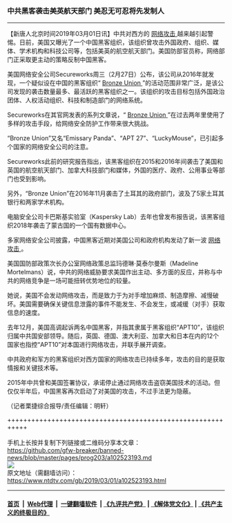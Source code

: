 ### 中共黑客袭击美英航天部门 美忍无可忍将先发制人
------------------------

<div class="post_content">
 <p>
  【新唐人北京时间2019年03月01日讯】中共对西方的
  <a href="https://www.ntdtv.com/gb/网络攻击.htm">
   网络攻击
  </a>
  越来越引起警惕。日前，美国又曝光了一个中国黑客组织，该组织曾攻击外国政府、组织、媒体、学术机构和科技公司等，包括美英的航空航天部门。美国防部官员称，网络部门正采取更主动的策略反制中国黑客。
 </p>
 <p>
  美国网络安全公司Secureworks周三（2月27日）公布，该公司从2016年就发现，一个疑似设在中国的黑客组织“
  <a href="https://www.ntdtv.com/gb/bronze-union.htm">
   Bronze Union
  </a>
  ”的活动范围非常广泛，是该公司发现的袭击数量最多、最活跃的黑客组织之一。该组织的攻击目标包括外国政治团体、人权活动组织、科技和制造部门的网络系统。
 </p>
 <p>
  Secureworks在其官网发表的系列文章说，“
  <a href="https://www.ntdtv.com/gb/bronze-union.htm">
   Bronze Union
  </a>
  ”在过去两年里使用了多样的攻击手段，给网络安全防护工作带来很大挑战。
 </p>
 <p>
  “Bronze Union”又名“Emissary Panda”、“APT 27”、“LuckyMouse”，已引起多个国家的网络安全公司的注意。
 </p>
 <p>
  Secureworks此前的研究报告指出，该黑客组织在2015和2016年间袭击了美国和英国的航空航天部门、加拿大科技部门和媒体，外国的医疗、政府、公用事业等部门也受到影响。
 </p>
 <p>
  另外，“Bronze Union”在2016年11月袭击了土耳其的政府部门，波及了5家土耳其银行和两家学术机构。
 </p>
 <p>
  电脑安全公司卡巴斯基实验室（Kaspersky Lab）去年也曾发布报告说，该黑客组织2018年袭击了蒙古国的一个国有数据中心。
 </p>
 <p>
  多家网络安全公司披露，中国黑客近期对美国公司和政府机构发动了新一波
  <a href="https://www.ntdtv.com/gb/网络攻击.htm">
   网络攻击
  </a>
  。
 </p>
 <p>
  美国国防部政策次长办公室网络政策总监玛德琳·莫泰尔曼斯（Madeline Mortelmans）说，中共的网络威胁要求美国作出主动、多方面的反应，并称与中共的网络竞争是一场可能扭转优势地位的较量。
 </p>
 <p>
  她说，美国不会发动网络攻击，而是致力于为对手增加麻烦、制造摩擦、减慢破坏。美国需要确保关键信息泄露的事件不能发生、不会发生，或减缓（对手）获取信息的速度。
 </p>
 <p>
  去年12月，美国高调起诉两名中国黑客，并指其隶属于黑客组织“APT10”，该组织归属中共国安部领导。随后，英国、德国、澳大利亚、加拿大和日本在内的12个国家也指控“APT10”对本国进行网络攻击，并联手展开调查。
 </p>
 <p>
  中共政府和军方的黑客组织对西方国家的网络攻击已持续多年，攻击的目的是获取情报和关键技术等。
 </p>
 <p>
  2015年中共曾和美国签署协议，承诺停止通过网络攻击盗窃美国技术的活动。但仅仅半年后，中国黑客再次启动了对美国的攻击，不过手法更为隐蔽。
 </p>
 <p>
  （记者栗捷综合报导/责任编辑：明轩）
 </p>
 <div class="single_ad">
 </div>
</div>

+++++++++++++++++++++++++++++++++++++++++++++++++++++++++++<br/><br/>
手机上长按并复制下列链接或二维码分享本文章：<br/>
https://github.com/gfw-breaker/banned-news/blob/master/pages/prog203/a102523193.md <br/>
<a href='https://github.com/gfw-breaker/banned-news/blob/master/pages/prog203/a102523193.md'><img src='https://github.com/gfw-breaker/banned-news/blob/master/pages/prog203/a102523193.md.png'/></a> <br/>
原文地址（需翻墙访问）：https://www.ntdtv.com/gb/2019/03/01/a102523193.html


------------------------
#### [首页](https://github.com/gfw-breaker/banned-news/blob/master/README.md) &nbsp;|&nbsp; [Web代理](https://github.com/labour-camp/helloworld) &nbsp;|&nbsp; [一键翻墙软件](https://github.com/gfw-breaker/nogfw/blob/master/README.md) &nbsp;| [《九评共产党》](https://github.com/gfw-breaker/9ping.md/blob/master/README.md#九评之一评共产党是什么) | [《解体党文化》](https://github.com/gfw-breaker/jtdwh.md/blob/master/README.md) | [《共产主义的终极目的》](https://github.com/gfw-breaker/gczydzjmd.md/blob/master/README.md)

